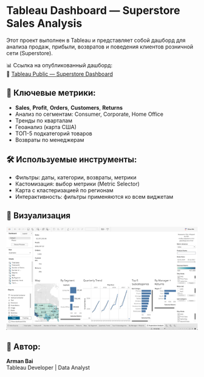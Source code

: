 # Tableau Dashboard — Superstore Sales Analysis

Этот проект выполнен в Tableau и представляет собой дашборд для анализа продаж, прибыли, возвратов и поведения клиентов розничной сети (Superstore).

📊 Ссылка на опубликованный дашборд:  
🔗 [Tableau Public — Superstore Dashboard](https://public.tableau.com/app/profile/arman.bai4246/viz/64_17470606204810/SuperstoreAnalysis?publish=yes)

## 🧠 Ключевые метрики:
- **Sales**, **Profit**, **Orders**, **Customers**, **Returns**
- Анализ по сегментам: Consumer, Corporate, Home Office
- Тренды по кварталам
- Геоанализ (карта США)
- ТОП-5 подкатегорий товаров
- Возвраты по менеджерам

## 🛠 Используемые инструменты:
- Фильтры: даты, категории, возвраты, метрики
- Кастомизация: выбор метрики (Metric Selector)
- Карта с кластеризацией по регионам
- Интерактивность: фильтры применяются ко всем виджетам

## 📸 Визуализация

![Tableau Dashboard](superstore_dashboard.png)

## 👤 Автор:
**Arman Bai**  
Tableau Developer | Data Analyst  

